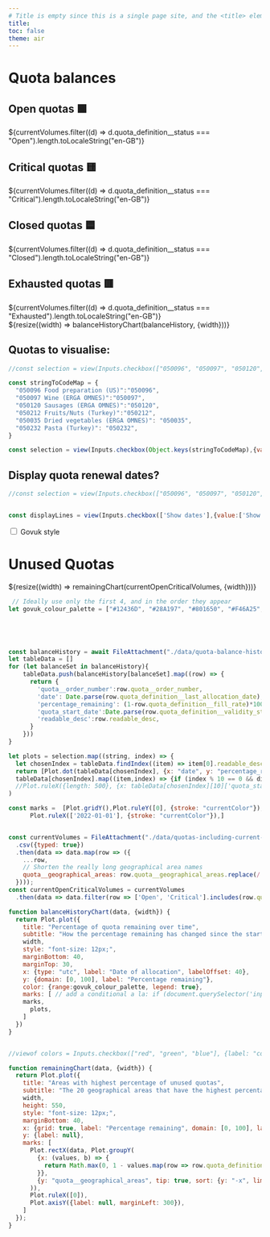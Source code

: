 ```yaml
---
# Title is empty since this is a single page site, and the <title> element will contain the site name
title: 
toc: false
theme: air
---
```

<div class="govuk-width-container">
  <h1 class="govuk-heading-l govuk-!-margin-top-7">Quota balances</h1>

  <div class="grid grid-cols-4">
    <div class="card">
      <h2>Open quotas 🟩</h2>
      <span class="big">${currentVolumes.filter((d) => d.quota_definition__status === "Open").length.toLocaleString("en-GB")}</span>
    </div>
    <div class="card">
      <h2>Critical quotas 🟨</h2>
      <span class="big">${currentVolumes.filter((d) => d.quota_definition__status === "Critical").length.toLocaleString("en-GB")}</span>
    </div>
    <div class="card">
      <h2>Closed quotas 🟦</h2>
      <span class="big">${currentVolumes.filter((d) => d.quota_definition__status === "Closed").length.toLocaleString("en-GB")}</span>
    </div>
    <div class="card">
      <h2>Exhausted quotas 🟥</h2>
      <span class="big">${currentVolumes.filter((d) => d.quota_definition__status === "Exhausted").length.toLocaleString("en-GB")}</span>
    </div>
  </div>

  <div class="govuk-grid-row">
    <div class="govuk-grid-column-two-thirds">
      <div class="card">
        ${resize((width) => balanceHistoryChart(balanceHistory, {width}))}
      </div>
    </div>
    <div class="govuk-grid-column-one-third">
      <div class="card height-526">
        <h2>Quotas to visualise:</h2>


```js
//const selection = view(Inputs.checkbox(["050096", "050097", "050120","050212","050035","050232"],))

const stringToCodeMap = {
  "050096 Food preparation (US)":"050096",
  "050097 Wine (ERGA OMNES)":"050097",
  "050120 Sausages (ERGA OMNES)":"050120",
  "050212 Fruits/Nuts (Turkey)":"050212",
  "050035 Dried vegetables (ERGA OMNES)": "050035",
  "050232 Pasta (Turkey)": "050232",
}

const selection = view(Inputs.checkbox(Object.keys(stringToCodeMap),{value: [Object.keys(stringToCodeMap)[5]]}))
```
<h2>
        Display quota renewal dates?
      </h2>

```js
//const selection = view(Inputs.checkbox(["050096", "050097", "050120","050212","050035","050232"],))


const displayLines = view(Inputs.checkbox(['Show dates'],{value:['Show dates']}))
```

<div class="govuk-checkboxes" data-module="govuk-checkboxes">
      <div class="govuk-checkboxes__item">
        <input class="govuk-checkboxes__input" id="waste" name="waste" type="checkbox" value="carcasses">
        <label class="govuk-label govuk-checkboxes__label" for="waste">
          Govuk style
        </label>
      </div>
      </div>

</div>
</div>
</div>
<h1 class="govuk-heading-l govuk-!-margin-top-7">Unused Quotas</h1>
  <div class="grid grid-cols-1">
    <div class="card">
      ${resize((width) => remainingChart(currentOpenCriticalVolumes, {width}))}
    </div>
  </div>

<!-- Closes .govuk-width-container -->
</div>

```js
 // Ideally use only the first 4, and in the order they appear 
let govuk_colour_palette = ["#12436D", "#28A197", "#801650", "#F46A25", "#3D3D3D", "#A285D1"]

```


```js




const balanceHistory = await FileAttachment("./data/quota-balance-history.json").json({typed: true})
let tableData = []
for (let balanceSet in balanceHistory){
    tableData.push(balanceHistory[balanceSet].map((row) => {
      return {
        'quota__order_number':row.quota__order_number,
        'date': Date.parse(row.quota_definition__last_allocation_date),
        'percentage_remaining': (1-row.quota_definition__fill_rate)*100,
        'quota_start_date':Date.parse(row.quota_definition__validity_start_date),
        'readable_desc':row.readable_desc,
      }
    }))
}

let plots = selection.map((string, index) => {
  let chosenIndex = tableData.findIndex((item) => item[0].readable_desc==string)
  return [Plot.dot(tableData[chosenIndex], {x: "date", y: "percentage_remaining",stroke: "readable_desc", symbol:'asterisk'}),
  tableData[chosenIndex].map((item,index) => {if (index % 10 == 0 && displayLines[0]=='Show dates') return [ Plot.ruleX({length: 500}, {x:item['quota_start_date'], strokeOpacity: 0.2})]}),]} 
  //Plot.ruleX({length: 500}, {x: tableData[chosenIndex][10]['quota_start_date'], strokeOpacity: 0.2})]}
) 

const marks =  [Plot.gridY(),Plot.ruleY([0], {stroke: "currentColor"}),
      Plot.ruleX(['2022-01-01'], {stroke: "currentColor"}),]


const currentVolumes = FileAttachment("./data/quotas-including-current-volumes.csv")
  .csv({typed: true})
  .then(data => data.map(row => ({
    ...row,
    // Shorten the really long geographical area names
    quota__geographical_areas: row.quota__geographical_areas.replace(/.*(.\[\d+\]).*/, 'Areas subject to category $1 safeguards')
  })));
const currentOpenCriticalVolumes = currentVolumes
  .then(data => data.filter(row => ['Open', 'Critical'].includes(row.quota_definition__status)));

function balanceHistoryChart(data, {width}) {
  return Plot.plot({
    title: "Percentage of quota remaining over time",
    subtitle: "How the percentage remaining has changed since the start of 2020 for six quotas. Data is available only at inconsistent intervals.",
    width,
    style: "font-size: 12px;",
    marginBottom: 40,
    marginTop: 30,
    x: {type: "utc", label: "Date of allocation", labelOffset: 40},
    y: {domain: [0, 100], label: "Percentage remaining"},
    color: {range:govuk_colour_palette, legend: true},
    marks: [ // add a conditional a la: if (document.querySelector('input[type=checkbox]').checked)
    marks,
      plots,
    ]
  })
}


//viewof colors = Inputs.checkbox(["red", "green", "blue"], {label: "color"})
```





</div>
      </div>
      </div>
    </div>
</div>
<div class="govuk-width-container">


```js
function remainingChart(data, {width}) {
  return Plot.plot({
    title: "Areas with highest percentage of unused quotas",
    subtitle: "The 20 geographical areas that have the highest percentage remaining balance of open and critical quotas.",
    width,
    height: 550,
    style: "font-size: 12px;",
    marginBottom: 40,
    x: {grid: true, label: "Percentage remaining", domain: [0, 100], labelOffset: 40},
    y: {label: null},
    marks: [
      Plot.rectX(data, Plot.groupY(
        {x: (values, b) => {
          return Math.max(0, 1 - values.map(row => row.quota_definition__balance).reduce((partialSum, a) => partialSum + a, 0) / values.map(row => row.quota_definition__initial_volume).reduce((partialSum, a) => partialSum + a, 0)) * 100
        }},
        {y: "quota__geographical_areas", tip: true, sort: {y: "-x", limit: 20}, fill: govuk_colour_palette[0]}
      )),
      Plot.ruleX([0]),
      Plot.axisY({label: null, marginLeft: 300}),
    ]
  });
}
```
